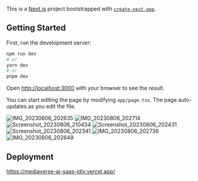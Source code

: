 This is a [Next.js](https://nextjs.org/) project bootstrapped with [`create-next-app`](https://github.com/vercel/next.js/tree/canary/packages/create-next-app).

## Getting Started

First, run the development server:

```bash
npm run dev
# or
yarn dev
# or
pnpm dev
```

Open [http://localhost:3000](http://localhost:3000) with your browser to see the result.

You can start editing the page by modifying `app/page.tsx`. The page auto-updates as you edit the file.


![IMG_20230806_202635](https://github.com/Ravindra3609/Mediaverse-AI-saas/assets/84234685/ee7b3992-9fdf-45c6-a1fb-a1fbb50297ef)
![IMG_20230806_202714](https://github.com/Ravindra3609/Mediaverse-AI-saas/assets/84234685/0af96f51-c1f1-46ef-9c5c-af31a1bc775d)
![Screenshot_20230806_210434](https://github.com/Ravindra3609/Mediaverse-AI-saas/assets/84234685/270fb3c6-be2e-460e-ab3a-e7038d53346e)
![Screenshot_20230806_202431](https://github.com/Ravindra3609/Mediaverse-AI-saas/assets/84234685/bd2bb54b-b7f3-4760-a4a6-9465b5036205)
![Screenshot_20230806_202341](https://github.com/Ravindra3609/Mediaverse-AI-saas/assets/84234685/036c855a-92bc-4202-a43f-988ba85ba7c4)
![IMG_20230806_202736](https://github.com/Ravindra3609/Mediaverse-AI-saas/assets/84234685/db4369f2-f503-48f8-8d1b-4c008163599a)
![IMG_20230806_202649](https://github.com/Ravindra3609/Mediaverse-AI-saas/assets/84234685/3fc67200-ee57-4b1e-bd53-213fcc5cfbc2)



## Deployment
https://mediaverse-ai-saas-jdjv.vercel.app/
